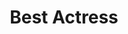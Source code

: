 ---
title: "Best Actress"
edition: 2016
winner: Annette Bening
kind: "actor"
film: 20th-century-women.md
image: https://m.media-amazon.com/images/M/MV5BMjE0NTQwMzIzMV5BMl5BanBnXkFtZTgwNjcyNDA1MDI@._V1_.jpg
type: award
weight: 5
---